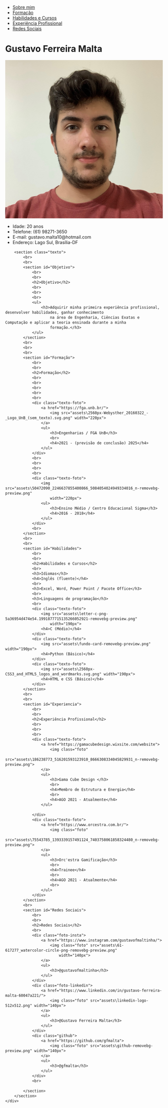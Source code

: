 <!DOCTYPE html>
<html lang="en">

<head>
    <meta charset="UTF-8">
    <meta http-equiv="X-UA-Compatible" content="IE=edge">
    <meta name="viewport" content="width=device-width, initial-scale=1.0">
    <link rel="stylesheet" type="text/css" href="/style.css">
    <title>Curriculo Gustavo Ferreira Malta</title >
</head>

<body>
    <div class="menu">
        <section>
            <ul>
                <li><a href="#Sobre-mim">Sobre mim</a></li>
                <li><a href="#Formação">Formação</a></li>
                <li><a href="#Habilidades">Habilidades e Cursos</a></li>
                <li><a href="#Experiencia">Experiência Profissional</a></li>
                <li><a href="#Redes Sociais">Redes Sociais</a></li>
            </ul>
        </section>
    </div>
    <div class="background">
        <div id="Sobre-mim" class="container">
            <h1>Gustavo Ferreira Malta</h1>
            <img class="foto-perfil" src="assets\IMG_4795 (2).JPG">
        </div>
        <div class="texto-pessoal">
            <ul>
                <li>Idade: 20 anos</li>
                <li>Telefone: (61) 98271-3650</li>
                <li>E-mail: gustavo.malta10@hotmail.com</l1>
                <li>Endereço: Lago Sul, Brasília-DF</li>
            </ul>
        </div>


        <section class="texto">
            <br>
            <br>
            <section id="Objetivo">
                <br>
                <br>
                <h2>Objetivo</h2>
                <br>
                <br>
                <br>
                <ul>
                    <h3>Adquirir minha primeira experiência profissional, desenvolver habilidades, ganhar conhecimento
                        na área de Engenharia, Ciências Exatas e Computação e aplicar a teoria ensinada durante a minha
                        formação.</h3>
                </ul>
            </section>
            <br>
            <br>
            <br>
            <section id="Formação">
                <br>
                <br>
                <h2>Formação</h2>
                <br>
                <br>
                <br>
                <br>
                <br>
                <div class="texto-foto">
                    <a href="https://fga.unb.br/">
                        <img src="assets\2560px-Webysther_20160322_-_Logo_UnB_(sem_texto).svg.png" width="220px">
                    </a>
                    <ul>
                        <h3>Engenharias / FGA UnB</h3>
                        <br>
                        <h4>2021 - (previsão de conclusão) 2025</h4>
                    </ul>
                </div>
                <br>
                <br>
                <br>
                <br>
                <div class="texto-foto">
                    <img src="assets\50472090_2246637855400866_5084054024949334016_n-removebg-preview.png"
                        width="220px">
                    <ul>
                        <h3>Ensino Médio / Centro Educacional Sigma</h3>
                        <h4>2016 - 2018</h4>
                    </ul>
                </div>
                <br>
            </section>
            <br>
            <br>
            <section id="Habilidades">
                <br>
                <br>
                <h2>Habilidades e Cursos</h2>
                <br>
                <h3>Idiomas</h3>
                <h4>Inglês (fluente)</h4>
                <br>
                <h3>Excel, Word, Power Point / Pacote Office</h3>
                <br>
                <h3>Linguagens de programação</h3>
                <br>
                <div class="texto-foto">
                    <img src="assets\letter-c-png-5a36954d474e54.1991877715135266052921-removebg-preview.png"
                        width="190px">
                    <h4>C (Médio)</h4>
                </div>
                <div class="texto-foto">
                    <img src="assets\fundo-card-removebg-preview.png" width="190px">
                    <h4>Python (Básico)</h4>
                </div>
                <div class="texto-foto">
                    <img src="assets\2560px-CSS3_and_HTML5_logos_and_wordmarks.svg.png" width="190px">
                    <h4>HTML e CSS (Básico)</h4>
                </div>
            </section>
            <br>
            <br>
            <section id="Experiencia">
                <br>
                <br>
                <h2>Experiência Profissional</h2>
                <br>
                <br>
                <br>
                <div class="texto-foto">
                    <a href="https://gamacubedesign.wixsite.com/website">
                        <img class="foto"
                            src="assets\186238773_516201593123910_8666308334045829931_n-removebg-preview.png">
                    </a>
                    <ul>
                        <h3>Gama Cube Design </h3>
                        <br>
                        <h4>Membro de Estrutura e Energia</h4>
                        <br>
                        <h4>AGO 2021 - Atualmente</h4>
                    </ul>

                </div>
                <div class="texto-foto">
                    <a href="https://www.orcestra.com.br/">
                        <img class="foto"
                            src="assets\75543785_1393339157491124_7403758061858324480_n-removebg-preview.png">
                    </a>
                    <ul>
                        <h3>Orc'estra Gamificação</h3>
                        <br>
                        <h4>Trainee</h4>
                        <br>
                        <h4>AGO 2021 - Atualmente</h4>
                        <br>
                    </ul>
                </div>
            </section>
            <br>
            <section id="Redes Sociais">
                <br>
                <br>
                <h2>Redes Sociais</h2>
                <br>
                <div class="foto-insta">
                    <a href="https://www.instagram.com/gustavofmaltinha/">
                        <img class="foto" src="assets\61-617277_watercolor-circle-png-removebg-preview.png"
                            width="140px">
                    </a>
                    <ul>
                        <h3>@gustavofmaltinha</h3>
                    </ul>
                </div>
                <div class="foto-linkedin">
                    <a href="https://www.linkedin.com/in/gustavo-ferreira-malta-60047a221/">
                        <img class="foto" src="assets\linkedin-logo-512x512.png" width="140px">
                    </a>
                    <ul>
                        <h3>@Gustavo Ferreira Malta</h3>
                    </ul>
                </div>
                <div class="github">
                    <a href="https://github.com/gfmalta">
                        <img class="foto" src="assets\github-removebg-preview.png" width="140px">
                    </a>
                    <ul>
                        <h3>@gfmalta</h3>
                    </ul>
                </div>
                <br>

            </section>
        </section>
    </div>
</body>

</html>
